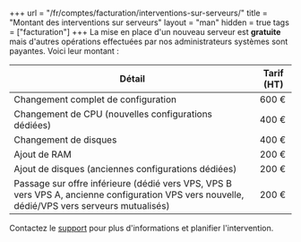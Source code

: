 +++
url = "/fr/comptes/facturation/interventions-sur-serveurs/"
title = "Montant des interventions sur serveurs"
layout = "man"
hidden = true
tags = ["facturation"]
+++
La mise en place d'un nouveau serveur est **gratuite** mais d'autres opérations effectuées par nos administrateurs systèmes sont payantes. Voici leur montant :

| Détail                                                                                                                                        | Tarif (HT) |
| --------------------------------------------------------------------------------------------------------------------------------------------- | ---------- |
| Changement complet de configuration                                                                                                           | 600 €      |
| Changement de CPU (nouvelles configurations dédiées)                                                                                          | 400 €      |
| Changement de disques                                                                                                                         | 400 €      |
| Ajout de RAM                                                                                                                                  | 200 €      |
| Ajout de disques (anciennes configurations dédiées)                                                                                           | 200 €      |
| Passage sur offre inférieure (dédié vers VPS, VPS B vers VPS A, ancienne configuration VPS vers nouvelle, dédié/VPS vers serveurs mutualisés) | 200 €      |

Contactez le [support](https://admin.alwaysdata.com/support/add/) pour plus d'informations et planifier l'intervention.
